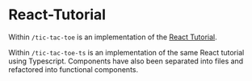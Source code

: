 # React-Tutorial
 
Within `/tic-tac-toe` is an implementation of the [React Tutorial](https://reactjs.org/tutorial/tutorial.html).

Within `/tic-tac-toe-ts` is an implementation of the same React tutorial using Typescript. Components have also been separated into files and refactored into functional components.